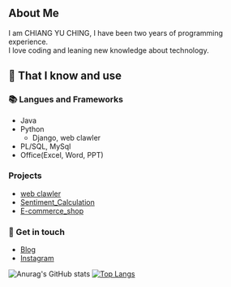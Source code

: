 ## About Me
I am CHIANG YU CHING, I have been two years of programming experience.  
I love coding and leaning new knowledge about technology.


## 🧠 That I know and use

### 📚 Langues and Frameworks
- Java
- Python
  - Django, web clawler
- PL/SQL, MySql
- Office(Excel, Word, PPT)

### Projects
- [web clawler](https://github.com/melody50819/web-crawler)
- [Sentiment_Calculation](https://github.com/melody50819/Sentiment_Calculation)
- [E-commerce_shop](https://github.com/melody50819/E-commerce_shop)

### 🔗 Get in touch
- [Blog](https://yujustcoding.com/)
- [Instagram](https://www.instagram.com/yujustcoding/)

![Anurag's GitHub stats](https://github-readme-stats.vercel.app/api?username=melody50819&theme=merco&&show_icons=true)
[![Top Langs](https://github-readme-stats.vercel.app/api/top-langs/?username=melody50819&layout=compact&theme=merco)](https://github.com/melody50819/github-readme-stats)
